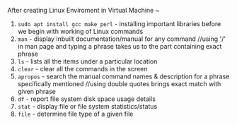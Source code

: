 After creating Linux Enviroment in Virtual Machine ~

1. `sudo apt install gcc make perl` - installing important libraries before we begin with working of Linux commands
2. `man` - display inbuilt documentation/manual for any command //using '/' in man page and typing a phrase takes us to the part containing exact phrase
3. `ls` - lists all the items under a particular location
4. `clear` - clear all the commands in the screen
5. `apropos` - search the manual command names & description for a phrase specifically mentioned //using double quotes brings exact match with given phrase
6. `df` - report file system disk space usage details
7. `stat` - display file or file system statistics/status
8. `file` - determine file type of a given file

